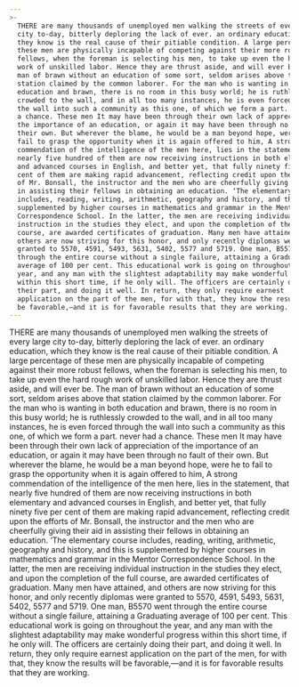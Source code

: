 ```yaml
---
>-
  THERE are many thousands of unemployed men walking the streets of every large
  city to-day, bitterly deploring the lack of ever. an ordinary education, which
  they know is the real cause of their pitiable condition. A large percentage of
  these men are physically incapable of competing against their more robust
  fellows, when the foreman is selecting his men, to take up even the hard rough
  work of unskilled labor. Hence they are thrust aside, and will ever be. The
  man of brawn without an education of some sort, seldom arises above that
  station claimed by the common laborer. For the man who is wanting in both
  education and brawn, there is no room in this busy world; he is ruthlessly
  crowded to the wall, and in all too many instances, he is even forced through
  the wall into such a community as this one, of which we form a part. never had
  a chance. These men It may have been through their own lack of appreciation of
  the importance of an education, or again it may have been through no fault of
  their own. But wherever the blame, he would be a man beyond hope, were he to
  fail to grasp the opportunity when it is again offered to him, A strong
  commendation of the intelligence of the men here, lies in the statement, that
  nearly five hundred of them are now receiving instructions in both elementary
  and advanced courses in English, and better yet, that fully ninety five per
  cent of them are making rapid advancement, reflecting credit upon the efforts
  of Mr. Bonsall, the instructor and the men who are cheerfully giving their aid
  in assisting their fellows in obtaining an education. ‘The elementary course
  includes, reading, writing, arithmetic, geography and history, and this is
  supplemented by higher courses in mathematics and grammar in the Mentor
  Correspondence School. In the latter, the men are receiving individual
  instruction in the studies they elect, and upon the completion of the full
  course, are awarded certificates of graduation. Many men have attained, and
  others are now striving for this honor, and only recently diplomas were
  granted to 5570, 4591, 5493, 5631, 5402, 5577 and 5719. One man, B5570 went
  through the entire course without a single failure, attaining a Graduating
  average of 100 per cent. This educational work is going on throughout the
  year, and any man with the slightest adaptability may make wonderful progress
  within this short time, if he only will. The officers are certainly doing
  their part, and doing it well. In return, they only require earnest
  application on the part of the men, for with that, they know the results will
  be favorable,—and it is for favorable results that they are working.
---
```


THERE are many thousands of unemployed men walking the streets of every large city to-day, bitterly deploring the lack of ever. an ordinary education, which they know is the real cause of their pitiable condition. A large percentage of these men are physically incapable of competing against their more robust fellows, when the foreman is selecting his men, to take up even the hard rough work of unskilled labor. Hence they are thrust aside, and will ever be. The man of brawn without an education of some sort, seldom arises above that station claimed by the common laborer. For the man who is wanting in both education and brawn, there is no room in this busy world; he is ruthlessly crowded to the wall, and in all too many instances, he is even forced through the wall into such a community as this one, of which we form a part. never had a chance. These men It may have been through their own lack of appreciation of the importance of an education, or again it may have been through no fault of their own. But wherever the blame, he would be a man beyond hope, were he to fail to grasp the opportunity when it is again offered to him, A strong commendation of the intelligence of the men here, lies in the statement, that nearly five hundred of them are now receiving instructions in both elementary and advanced courses in English, and better yet, that fully ninety five per cent of them are making rapid advancement, reflecting credit upon the efforts of Mr. Bonsall, the instructor and the men who are cheerfully giving their aid in assisting their fellows in obtaining an education. ‘The elementary course includes, reading, writing, arithmetic, geography and history, and this is supplemented by higher courses in mathematics and grammar in the Mentor Correspondence School. In the latter, the men are receiving individual instruction in the studies they elect, and upon the completion of the full course, are awarded certificates of graduation. Many men have attained, and others are now striving for this honor, and only recently diplomas were granted to 5570, 4591, 5493, 5631, 5402, 5577 and 5719. One man, B5570 went through the entire course without a single failure, attaining a Graduating average of 100 per cent. This educational work is going on throughout the year, and any man with the slightest adaptability may make wonderful progress within this short time, if he only will. The officers are certainly doing their part, and doing it well. In return, they only require earnest application on the part of the men, for with that, they know the results will be favorable,—and it is for favorable results that they are working.